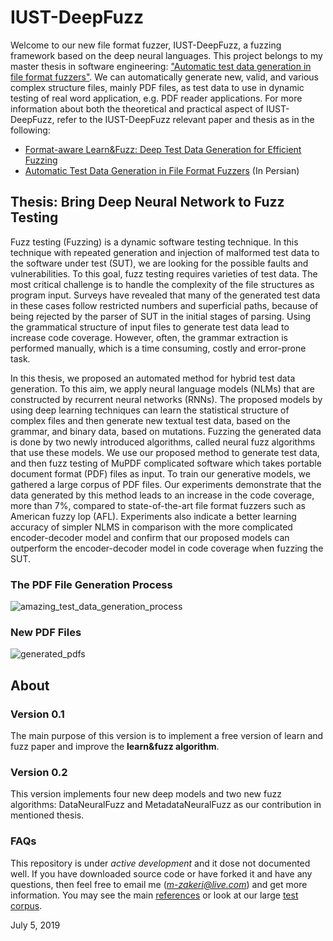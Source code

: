 # IUST-DeepFuzz
Welcome to our new file format fuzzer, IUST-DeepFuzz, a fuzzing framework based on the deep neural languages. This project belongs to my master thesis in software engineering: ["Automatic test data generation in file format fuzzers"](https://1drv.ms/b/s!AmpQstTzvc-T003nHGvhCeNP_ZpH). We can automatically generate new, valid, and various complex structure files, mainly PDF files, as test data to use in dynamic testing of real word application, e.g. PDF reader applications. For more information about both the theoretical and practical aspect of IUST-DeepFuzz, refer to the IUST-DeepFuzz relevant paper and thesis as in the following:

* [Format-aware Learn&Fuzz: Deep Test Data Generation for Efficient Fuzzing](https://arxiv.org/abs/1812.09961v2)
* [Automatic Test Data Generation in File Format Fuzzers](https://1drv.ms/b/s!AmpQstTzvc-T003nHGvhCeNP_ZpH) (In Persian)


## Thesis: Bring Deep Neural Network to Fuzz Testing
Fuzz testing (Fuzzing) is a dynamic software testing technique. In this technique with repeated generation and injection of malformed test data to the software under test (SUT), we are looking for the possible faults and vulnerabilities. To this goal, fuzz testing requires varieties of test data. The most critical challenge is to handle the complexity of the file structures as program input. Surveys have revealed that many of the generated test data in these cases follow restricted numbers and superficial paths, because of being rejected by the parser of SUT in the initial stages of parsing. Using the grammatical structure of input files to generate test data lead to increase code coverage. However, often, the grammar extraction is performed manually, which is a time consuming, costly and error-prone task. 

In this thesis, we proposed an automated method for hybrid test data generation. To this aim, we apply neural language models (NLMs) that are constructed by recurrent neural networks (RNNs). The proposed models by using deep learning techniques can learn the statistical structure of complex files and then generate new textual test data, based on the grammar, and binary data, based on mutations. Fuzzing the generated data is done by two newly introduced algorithms, called neural fuzz algorithms that use these models. We use our proposed method to generate test data, and then fuzz testing of MuPDF complicated software which takes portable document format (PDF) files as input. To train our generative models, we gathered a large corpus of PDF files. Our experiments demonstrate that the data generated by this method leads to an increase in the code coverage, more than 7%, compared to state-of-the-art file format fuzzers such as American fuzzy lop (AFL). Experiments also indicate a better learning accuracy of simpler NLMS in comparison with the more complicated encoder-decoder model and confirm that our proposed models can outperform the encoder-decoder model in code coverage when fuzzing the SUT.


### The PDF File Generation Process 
 ![amazing_test_data_generation_process](docs/figs/amazing_test_data_generation_process.gif)


### New PDF Files
![generated_pdfs](docs/figs/amazing_generated_test_data.png)



## About
### Version 0.1
The main purpose of this version is to implement a free version of learn and fuzz paper and improve the **learn\&fuzz algorithm**.

### Version 0.2
This version implements four new deep models and two new fuzz algorithms: DataNeuralFuzz and MetadataNeuralFuzz as our contribution in mentioned thesis.

### FAQs
This repository is under *active development* and it dose not documented well. If you have downloaded source code or have forked it and have any questions, then feel free to email me (*m-zakeri@live.com*) and get more information. You may see the main [references](reference.md) or look at our large [test corpus](dataset).

July 5, 2019
